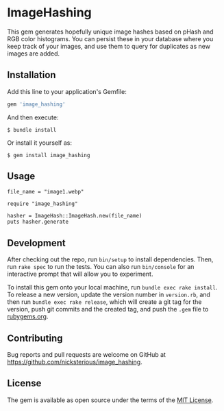 # ImageHashing

This gem generates hopefully unique image hashes based on pHash and RGB color histograms. You can persist these in your database where you keep track of your images, and use them to query for duplicates as new images are added.

## Installation

Add this line to your application's Gemfile:

```ruby
gem 'image_hashing'
```

And then execute:

    $ bundle install

Or install it yourself as:

    $ gem install image_hashing

## Usage

```
file_name = "image1.webp"

require "image_hashing"

hasher = ImageHash::ImageHash.new(file_name)
puts hasher.generate
```

## Development

After checking out the repo, run `bin/setup` to install dependencies. Then, run `rake spec` to run the tests. You can also run `bin/console` for an interactive prompt that will allow you to experiment.

To install this gem onto your local machine, run `bundle exec rake install`. To release a new version, update the version number in `version.rb`, and then run `bundle exec rake release`, which will create a git tag for the version, push git commits and the created tag, and push the `.gem` file to [rubygems.org](https://rubygems.org).

## Contributing

Bug reports and pull requests are welcome on GitHub at https://github.com/nicksterious/image_hashing.

## License

The gem is available as open source under the terms of the [MIT License](https://opensource.org/licenses/MIT).
